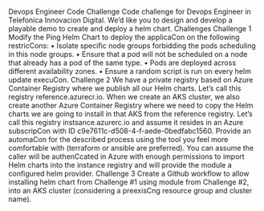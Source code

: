 Devops Engineer Code Challenge
Code challenge for Devops Engineer in Telefonica Innovacion Digital. We’d like you to
design and develop a playable demo to create and deploy a helm chart.
Challenges
Challenge 1
Modify the Ping Helm Chart to deploy the applicaCon on the following restricCons:
• Isolate specific node groups forbidding the pods scheduling in this node groups.
• Ensure that a pod will not be scheduled on a node that already has a pod of the
same type.
• Pods are deployed across different availability zones.
• Ensure a random script is run on every helm update execuCon.
Challenge 2
We have a private registry based on Azure Container Registry where we publish all our
Helm charts. Let’s call this registry reference.azurecr.io. When we create an AKS cluster,
we also create another Azure Container Registry where we need to copy the Helm
charts we are going to install in that AKS from the reference registry. Let’s call this
registry instsance.azurerc.io and assume it resides in an Azure subscripCon with ID
c9e7611c-d508-4-f-aede-0bedfabc1560.
Provide an automaCon for the described process using the tool you feel more
comfortable with (terraform or ansible are preferred).
You can assume the caller will be authenCcated in Azure with enough permissions to
import Helm charts into the instance registry and will provide the module a configured
helm provider.
Challenge 3
Create a Github workflow to allow installing helm chart from Challenge #1 using
module from Challenge #2, into an AKS cluster (considering a preexisCng resource
group and cluster name).
